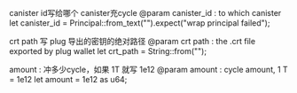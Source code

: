 canister id写给哪个 canister充cycle
@param canister_id : to which canister
let canister_id = Principal::from_text("").expect("wrap principal failed");

crt path 写 plug 导出的密钥的绝对路径
@param crt path : the .crt file exported by plug wallet 
let crt_path = String::from("");

amount : 冲多少cycle，如果 1T 就写 1e12
@param amount : cycle amount, 1 T = 1e12 
let amount = 1e12 as u64;
